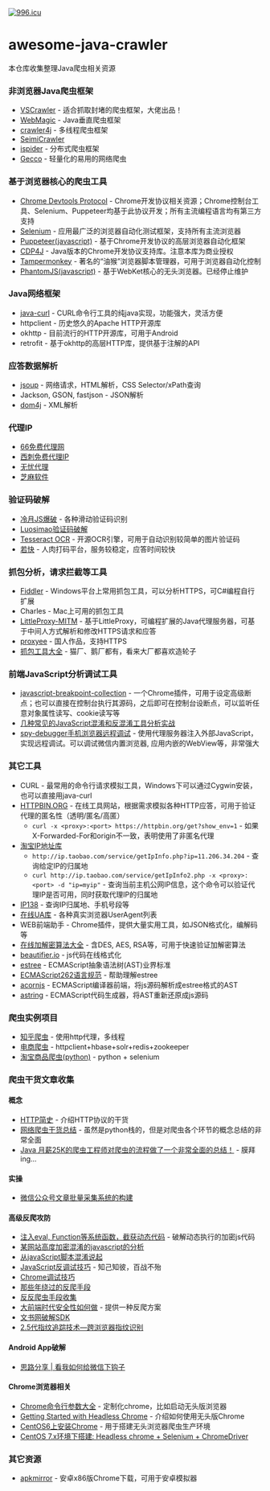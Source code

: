 [![996.icu](https://img.shields.io/badge/link-996.icu-red.svg)](https://996.icu)

# awesome-java-crawler
本仓库收集整理Java爬虫相关资源

### 非浏览器Java爬虫框架
* [VSCrawler](https://gitee.com/virjar/vscrawler) - 适合抓取封堵的爬虫框架，大佬出品！
* [WebMagic](https://github.com/code4craft/webmagic) - Java垂直爬虫框架
* [crawler4j](https://github.com/yasserg/crawler4j) - 多线程爬虫框架
* [SeimiCrawler](https://github.com/zhegexiaohuozi/SeimiCrawler)
* [ispider](https://github.com/xpleaf/ispider) - 分布式爬虫框架
* [Gecco](https://github.com/xtuhcy/gecco) - 轻量化的易用的网络爬虫

### 基于浏览器核心的爬虫工具
* [Chrome Devtools Protocol](https://github.com/ChromeDevTools/awesome-chrome-devtools) - Chrome开发协议相关资源；Chrome控制台工具、Selenium、Puppeteer均基于此协议开发；所有主流编程语言均有第三方支持
* [Selenium](https://www.seleniumhq.org/) - 应用最广泛的浏览器自动化测试框架，支持所有主流浏览器
* [Puppeteer(javascript)](https://github.com/GoogleChrome/puppeteer/) - 基于Chrome开发协议的高层浏览器自动化框架
* [CDP4J](https://github.com/webfolderio/cdp4j) - Java版本的Chrome开发协议支持库。注意本库为商业授权
* [Tampermonkey](https://tampermonkey.net/) - 著名的“油猴”浏览器脚本管理器，可用于浏览器自动化控制
* [PhantomJS(javascript)](http://phantomjs.org/) - 基于WebKet核心的无头浏览器。已经停止维护

### Java网络框架
* [java-curl](https://github.com/rockswang/java-curl) - CURL命令行工具的纯java实现，功能强大，灵活方便
* httpclient - 历史悠久的Apache HTTP开源库
* okhttp - 目前流行的HTTP开源库，可用于Android
* retrofit - 基于okhttp的高层HTTP库，提供基于注解的API

### 应答数据解析
* [jsoup](https://jsoup.org/) - 网络请求，HTML解析，CSS Selector/xPath查询
* Jackson, GSON, fastjson - JSON解析
* [dom4j](https://dom4j.github.io/) - XML解析

### 代理IP
* [66免费代理网](http://www.66ip.cn/)
* [西刺免费代理IP](http://www.xicidaili.com/)
* [无忧代理](http://www.data5u.com/)
* [芝麻软件](http://www.zhimaruanjian.com/)

### 验证码破解
* [冷月JS爆破](https://github.com/leng-yue/Lengyue-Vcode/) - 各种滑动验证码识别
* [Luosimao验证码破解](https://github.com/sml2h3/luosimao_cracker)
* [Tesseract OCR](https://github.com/tesseract-ocr/tesseract) - 开源OCR引擎，可用于自动识别较简单的图片验证码
* [若快](http://www.ruokuai.com/) - 人肉打码平台，服务较稳定，应答时间较快

### 抓包分析，请求拦截等工具
* [Fiddler](https://www.telerik.com/fiddler) - Windows平台上常用抓包工具，可以分析HTTPS，可C#编程自行扩展
* Charles - Mac上可用的抓包工具
* [LittleProxy-MITM](https://github.com/ganskef/LittleProxy-mitm) - 基于LittleProxy，可编程扩展的Java代理服务器，可基于中间人方式解析和修改HTTPS请求和应答
* [proxyee](https://github.com/monkeyWie/proxyee) - 国人作品，支持HTTPS
* [抓包工具大全](https://www.freebuf.com/sectool/184366.html) - 猫厂、鹅厂都有，看来大厂都喜欢造轮子

### 前端JavaScript分析调试工具
* [javascript-breakpoint-collection](https://github.com/mattzeunert/javascript-breakpoint-collection) - 一个Chrome插件，可用于设定高级断点；也可以直接在控制台执行其源码，之后即可在控制台设断点，可以监听任意对象属性读写、cookie读写等
* [几种常见的JavaScript混淆和反混淆工具分析实战](https://www.freebuf.com/articles/web/97945.html)
* [spy-debugger手机浏览器远程调试](https://github.com/wuchangming/spy-debugger) - 使用代理服务器注入外部JavaScript，实现远程调试。可以调试微信内置浏览器, 应用内嵌的WebView等，非常强大

### 其它工具
* CURL - 最常用的命令行请求模拟工具，Windows下可以通过Cygwin安装，也可以直接用java-curl
* [HTTPBIN.ORG](https://httpbin.org) - 在线工具网站，根据需求模拟各种HTTP应答，可用于验证代理的匿名性（透明/匿名/高匿）
  * ```curl -x <proxy>:<port> https://httpbin.org/get?show_env=1``` - 如果X-Forwarded-For和origin不一致，表明使用了非匿名代理
* [淘宝IP地址库](http://ip.taobao.com/)
  * ```http://ip.taobao.com/service/getIpInfo.php?ip=11.206.34.204``` - 查询给定IP的归属地
  * ```curl http://ip.taobao.com/service/getIpInfo2.php -x <proxy>:<port> -d "ip=myip"``` - 查询当前主机公网IP信息，这个命令可以验证代理IP是否可用，同时获取代理IP的归属地
* [IP138](http://ip138.com) - 查询IP归属地、手机号段等
* [在线UA库](https://developers.whatismybrowser.com/useragents/explore/software_name/) - 各种真实浏览器UserAgent列表
* WEB前端助手 - Chrome插件，提供大量实用工具，如JSON格式化，编解码等
* [在线加解密算法大全](http://tool.chacuo.net/cryptdes) - 含DES, AES, RSA等，可用于快速验证加解密算法
* [beautifier.io](https://beautifier.io/) - js代码在线格式化
* [estree](https://github.com/estree/estree) - ECMAScript抽象语法树(AST)业界标准
* [ECMAScript262语言规范](https://tc39.github.io/ecma262) - 帮助理解estree
* [acornjs](https://github.com/acornjs/acorn) - ECMAScript编译器前端，将js源码解析成estree格式的AST
* [astring](https://github.com/davidbonnet/astring) - ECMAScript代码生成器，将AST重新还原成js源码

### 爬虫实例项目
* [知乎爬虫](https://github.com/wycm/zhihu-crawler) - 使用http代理，多线程
* [电商爬虫](https://github.com/JFanZhao/spider) - httpclient+hbase+solr+redis+zookeeper
* [淘宝商品爬虫(python)](https://github.com/Williamsunsir/Spider/tree/master/taobao) - python + selenium

### 爬虫干货文章收集

#### 概念
* [HTTP简史](https://zhuanlan.zhihu.com/p/59345476) - 介绍HTTP协议的干货
* [网络爬虫干货总结](https://juejin.im/post/5bce8201518825773605597d) - 虽然是python栈的，但是对爬虫各个环节的概念总结的非常全面
* [Java 月薪25K的爬虫工程师对爬虫的流程做了一个非常全面的总结！](https://blog.csdn.net/Knight_VIP/article/details/81736918) - 膜拜ing...

#### 实操
* [微信公众号文章批量采集系统的构建](https://zhuanlan.zhihu.com/p/24302048)

#### 高级反爬攻防
* [注入eval, Function等系统函数，截获动态代码](https://segmentfault.com/a/1190000018742189) - 破解动态执行的加密js代码
* [某网站高度加密混淆的javascript的分析](https://segmentfault.com/a/1190000017541235)
* [从javaScript脚本混淆说起](https://www.freebuf.com/articles/system/140062.html)
* [JavaScript反调试技巧](https://www.freebuf.com/articles/system/163579.html) - 知己知彼，百战不殆
* [Chrome调试技巧](https://github.com/FantasticLBP/knowledge-kit/blob/master/%E7%AC%AC%E4%BA%8C%E9%83%A8%E5%88%86%20Web%20%E5%89%8D%E7%AB%AF/2.24.md)
* [那些年绕过的反爬手段](https://www.freebuf.com/articles/web/166125.html)
* [反反爬虫手段收集](https://github.com/luyishisi/Anti-Anti-Spider)
* [大前端时代安全性如何做](https://segmentfault.com/a/1190000017899193) - 提供一种反爬方案
* [文书网破解SDK](https://github.com/sml2h3/mmewmd_crack_for_wenshu)
* [2.5代指纹追踪技术—跨浏览器指纹识别](https://paper.seebug.org/350/)

#### Android App破解
* [思路分享 | 看我如何给微信下钩子](https://www.freebuf.com/articles/web/156944.html)

#### Chrome浏览器相关
* [Chrome命令行参数大全](https://peter.sh/experiments/chromium-command-line-switches/) - 定制化chrome，比如启动无头版浏览器
* [Getting Started with Headless Chrome](https://developers.google.com/web/updates/2017/04/headless-chrome) - 介绍如何使用无头版Chrome
* [CentOS6上安装Chrome](https://intoli.com/blog/installing-google-chrome-on-centos/) - 用于搭建无头浏览器爬虫生产环境
* [CentOS 7.x环境下搭建: Headless chrome + Selenium + ChromeDriver](https://blog.csdn.net/zhuyiquan/article/details/79537623)

### 其它资源
* [apkmirror](https://www.apkmirror.com/apk/google-inc/chrome/variant-%7B%22arches_slug%22%3A%5B%22x86%22%5D%7D/) - 安卓x86版Chrome下载，可用于安卓模拟器
